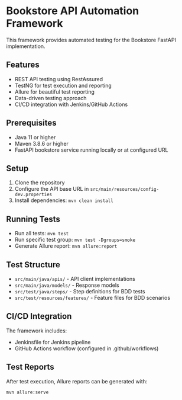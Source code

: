 # Bookstore API Automation Framework

This framework provides automated testing for the Bookstore FastAPI implementation.

## Features
- REST API testing using RestAssured
- TestNG for test execution and reporting
- Allure for beautiful test reporting
- Data-driven testing approach
- CI/CD integration with Jenkins/GitHub Actions

## Prerequisites
- Java 11 or higher
- Maven 3.8.6 or higher
- FastAPI bookstore service running locally or at configured URL

## Setup
1. Clone the repository
2. Configure the API base URL in `src/main/resources/config-dev.properties`
3. Install dependencies: `mvn clean install`

## Running Tests
- Run all tests: `mvn test`
- Run specific test group: `mvn test -Dgroups=smoke`
- Generate Allure report: `mvn allure:report`

## Test Structure
- `src/main/java/apis/` - API client implementations
- `src/main/java/models/` - Response models
- `src/test/java/steps/` - Step definitions for BDD tests
- `src/test/resources/features/` - Feature files for BDD scenarios

## CI/CD Integration
The framework includes:
- Jenkinsfile for Jenkins pipeline
- GitHub Actions workflow (configured in .github/workflows)

## Test Reports
After test execution, Allure reports can be generated with:
```bash
mvn allure:serve
